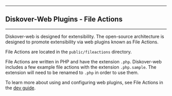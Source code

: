<p id="plugins_file_actions"></p>

___
## Diskover-Web Plugins - File Actions
___

Diskover-web is designed for extensibility. The open-source architecture is designed to promote extensibility via web plugins known as File Actions.

File Actions are located in the `public/fileactions` directory.

File Actions are written in PHP and have the extension `.php`. Diskover-web includes a few example file actions with the extension `.php.sample`. The extension will need to be renamed to `.php` in order to use them.

To learn more about using and configuring web plugins, see File Actions in the [dev guide](https://docs.diskoverdata.com/diskover_dev_guide/#diskover-web-plugins-file-actions).
